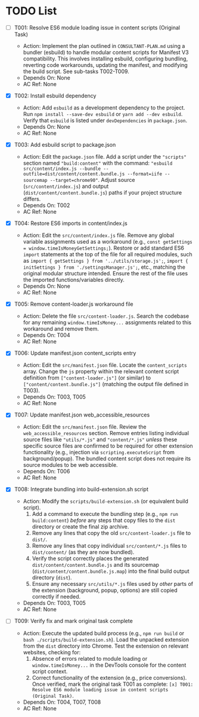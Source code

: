 # TODO List

- [ ] T001: Resolve ES6 module loading issue in content scripts (Original Task)
  - Action: Implement the plan outlined in `CONSULTANT-PLAN.md` using a bundler (esbuild) to handle modular content scripts for Manifest V3 compatibility. This involves installing esbuild, configuring bundling, reverting code workarounds, updating the manifest, and modifying the build script. See sub-tasks T002-T009.
  - Depends On: None
  - AC Ref: None

- [x] T002: Install esbuild dependency
  - Action: Add `esbuild` as a development dependency to the project. Run `npm install --save-dev esbuild` or `yarn add --dev esbuild`. Verify that `esbuild` is listed under `devDependencies` in `package.json`.
  - Depends On: None
  - AC Ref: None

- [x] T003: Add esbuild script to package.json
  - Action: Edit the `package.json` file. Add a script under the `"scripts"` section named `"build:content"` with the command: `"esbuild src/content/index.js --bundle --outfile=dist/content/content.bundle.js --format=iife --sourcemap --target=chrome90"`. Adjust source (`src/content/index.js`) and output (`dist/content/content.bundle.js`) paths if your project structure differs.
  - Depends On: T002
  - AC Ref: None

- [x] T004: Restore ES6 imports in content/index.js
  - Action: Edit the `src/content/index.js` file. Remove any global variable assignments used as a workaround (e.g., `const getSettings = window.timeIsMoneyGetSettings;`). Restore or add standard ES6 `import` statements at the top of the file for all required modules, such as `import { getSettings } from '../utils/storage.js';`, `import { initSettings } from './settingsManager.js';`, etc., matching the original modular structure intended. Ensure the rest of the file uses the imported functions/variables directly.
  - Depends On: None
  - AC Ref: None

- [x] T005: Remove content-loader.js workaround file
  - Action: Delete the file `src/content-loader.js`. Search the codebase for any remaining `window.timeIsMoney...` assignments related to this workaround and remove them.
  - Depends On: T004
  - AC Ref: None

- [x] T006: Update manifest.json content_scripts entry
  - Action: Edit the `src/manifest.json` file. Locate the `content_scripts` array. Change the `js` property within the relevant content script definition from `["content-loader.js"]` (or similar) to `["content/content.bundle.js"]` (matching the output file defined in T003).
  - Depends On: T003, T005
  - AC Ref: None

- [x] T007: Update manifest.json web_accessible_resources
  - Action: Edit the `src/manifest.json` file. Review the `web_accessible_resources` section. Remove entries listing individual source files like `"utils/*.js"` and `"content/*.js"` *unless* these specific source files are confirmed to be required for other extension functionality (e.g., injection via `scripting.executeScript` from background/popup). The bundled content script does not require its source modules to be web accessible.
  - Depends On: T006
  - AC Ref: None

- [x] T008: Integrate bundling into build-extension.sh script
  - Action: Modify the `scripts/build-extension.sh` (or equivalent build script).
    1. Add a command to execute the bundling step (e.g., `npm run build:content`) *before* any steps that copy files to the `dist` directory or create the final zip archive.
    2. Remove any lines that copy the old `src/content-loader.js` file to `dist/`.
    3. Remove any lines that copy individual `src/content/*.js` files to `dist/content/` (as they are now bundled).
    4. Verify the script correctly places the generated `dist/content/content.bundle.js` and its sourcemap (`dist/content/content.bundle.js.map`) into the final build output directory (`dist`).
    5. Ensure any necessary `src/utils/*.js` files used by *other* parts of the extension (background, popup, options) are still copied correctly if needed.
  - Depends On: T003, T005
  - AC Ref: None

- [ ] T009: Verify fix and mark original task complete
  - Action: Execute the updated build process (e.g., `npm run build` or `bash ./scripts/build-extension.sh`). Load the unpacked extension from the `dist` directory into Chrome. Test the extension on relevant websites, checking for:
    1. Absence of errors related to module loading or `window.timeIsMoney...` in the DevTools console for the content script context.
    2. Correct functionality of the extension (e.g., price conversions).
    Once verified, mark the original task T001 as complete: `[x] T001: Resolve ES6 module loading issue in content scripts (Original Task)`.
  - Depends On: T004, T007, T008
  - AC Ref: None